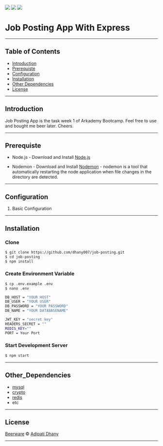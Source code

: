 ﻿![](https://img.shields.io/badge/Code%20Style-Standard-yellow.svg)
![](https://img.shields.io/badge/Dependencies-Express-green.svg)
![](https://img.shields.io/badge/License-Beerware-yellowgreen.svg)

# Job Posting App With Express

---

## Table of Contents

- [Introduction](#introduction)
- [Prerequiste](#prerequiste)
- [Configuration](#configuration)
- [Installation](#installation)
- [Other Dependencies](#Other_Dependencies)
- [License](#license)

---

## Introduction

Job Posting App is the task week 1 of Arkademy Bootcamp. Feel free to use and bought me beer later. Cheers.

---

## Prerequiste

- Node.js - Download and Install [Node.js](https://nodejs.org/en/)

- Nodemon - Download and Install [Nodemon](https://nodemon.io/) - nodemon is a tool that automatically restarting the node application when file changes in the directory are detected.

---

## Configuration
<ol>
  <li>Basic Configuration</li>
</ol>

---

## Installation
### Clone
```bash
$ git clone https://github.com/dhany007/job-posting.git
$ cd job-posting
$ npm install
```
### Create Environment Variable
```bash
$ cp .env.example .env
$ nano .env
```
```bash
DB_HOST = "YOUR HOST"
DB_USER = "YOUR USER"
DB_PASSWORD = "YOUR PASSWORD"
DB_NAME = "YOUR DATABASENAME"

JWT_KEY = "secret key"
HEADERS_SECRET = ""
REDIS_KEY=""
PORT = Your Port
```
### Start Development Server
```bash
$ npm start
```
---

## Other_Dependencies

- [mysql](#)
- [crypto](#)
- [redis](#)
- etc

---

## License

[Beerware](https://en.wikipedia.org/wiki/Beerware "Beerware") © [Adipati Dhany](https://github.com/dhany007 "Adipati Dhany")

---

